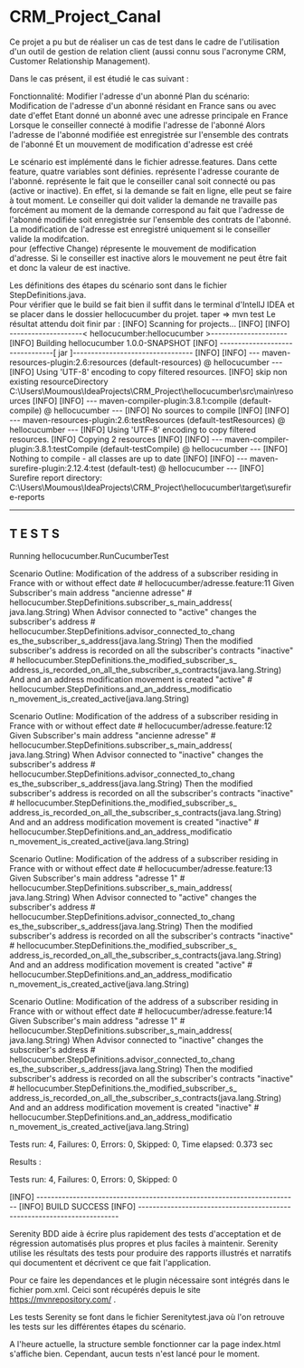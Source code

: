 # CRM_Project_Canal

Ce projet a pu but de réaliser un cas de test dans le cadre de l'utilisation d'un outil de gestion de relation client (aussi connu sous l'acronyme CRM, Customer Relationship Management). 

Dans le cas présent, il est étudié le cas suivant :

Fonctionnalité: Modifier l'adresse d'un abonné
Plan du scénario: Modification de l'adresse d'un abonné résidant en France sans ou avec date d'effet
Etant donné un abonné avec une adresse principale <active> en France
Lorsque le conseiller connecté à <canal> modifie l'adresse de l'abonné
Alors l'adresse de l'abonné modifiée est enregistrée sur l'ensemble des contrats de l'abonné Et un mouvement de modification d'adresse est créé 



Le scénario est implémenté dans le fichier adresse.features.
Dans cette feature, quatre variables sont définies. 
<active> représente l'adresse courante de l'abonné. 
<canal> représente le fait que le conseiller canal soit connecté ou pas (active or inactive). En effet, si la demande se fait en ligne, elle peut se faire à tout moment. Le conseiller qui doit valider la demande ne travaille pas forcément au moment de la demande 
<FACE> correspond au fait que l'adresse de l'abonné modifiée soit enregistrée sur l'ensemble des contrats de l'abonné. La modification de l'adresse est enregistré uniquement si le conseiller valide la modifcation.  
<EC> pour (effective Change) répresente le mouvement de modification d'adresse. Si le conseiller est inactive alors le mouvement ne peut être fait et donc la valeur de <EC> est inactive.  
  


Les définitions des étapes du scénario sont dans le fichier StepDefinitions.java.  
Pour vérifier que le build se fait bien il suffit dans le terminal d'IntellJ IDEA et se placer dans le dossier hellocucumber du projet. 
taper => mvn test 
Le résultat attendu doit finir par :
[INFO] Scanning for projects...
[INFO]
[INFO] --------------------< hellocucumber:hellocucumber >---------------------
[INFO] Building hellocucumber 1.0.0-SNAPSHOT
[INFO] --------------------------------[ jar ]---------------------------------
[INFO]
[INFO] --- maven-resources-plugin:2.6:resources (default-resources) @ hellocucumber ---
[INFO] Using 'UTF-8' encoding to copy filtered resources.
[INFO] skip non existing resourceDirectory C:\Users\Moumous\IdeaProjects\CRM_Project\hellocucumber\src\main\resources
[INFO]
[INFO] --- maven-compiler-plugin:3.8.1:compile (default-compile) @ hellocucumber ---
[INFO] No sources to compile
[INFO]
[INFO] --- maven-resources-plugin:2.6:testResources (default-testResources) @ hellocucumber ---
[INFO] Using 'UTF-8' encoding to copy filtered resources.
[INFO] Copying 2 resources
[INFO]
[INFO] --- maven-compiler-plugin:3.8.1:testCompile (default-testCompile) @ hellocucumber ---
[INFO] Nothing to compile - all classes are up to date
[INFO]
[INFO] --- maven-surefire-plugin:2.12.4:test (default-test) @ hellocucumber ---
[INFO] Surefire report directory: C:\Users\Moumous\IdeaProjects\CRM_Project\hellocucumber\target\surefire-reports

-------------------------------------------------------
 T E S T S
-------------------------------------------------------
Running hellocucumber.RunCucumberTest

Scenario Outline: Modification of the address of a subscriber residing in France with or without effect date # hellocucumber/adresse.feature:11
  Given Subscriber's main address "ancienne adresse"                                                         # hellocucumber.StepDefinitions.subscriber_s_main_address(
java.lang.String)
  When Advisor connected to "active" changes the subscriber's address                                        # hellocucumber.StepDefinitions.advisor_connected_to_chang
es_the_subscriber_s_address(java.lang.String)
  Then the modified subscriber's address is recorded on all the subscriber's contracts "inactive"            # hellocucumber.StepDefinitions.the_modified_subscriber_s_
address_is_recorded_on_all_the_subscriber_s_contracts(java.lang.String)
  And and an address modification movement is created "active"                                               # hellocucumber.StepDefinitions.and_an_address_modificatio
n_movement_is_created_active(java.lang.String)

Scenario Outline: Modification of the address of a subscriber residing in France with or without effect date # hellocucumber/adresse.feature:12
  Given Subscriber's main address "ancienne adresse"                                                         # hellocucumber.StepDefinitions.subscriber_s_main_address(
java.lang.String)
  When Advisor connected to "inactive" changes the subscriber's address                                      # hellocucumber.StepDefinitions.advisor_connected_to_chang
es_the_subscriber_s_address(java.lang.String)
  Then the modified subscriber's address is recorded on all the subscriber's contracts "inactive"            # hellocucumber.StepDefinitions.the_modified_subscriber_s_
address_is_recorded_on_all_the_subscriber_s_contracts(java.lang.String)
  And and an address modification movement is created "inactive"                                             # hellocucumber.StepDefinitions.and_an_address_modificatio
n_movement_is_created_active(java.lang.String)

Scenario Outline: Modification of the address of a subscriber residing in France with or without effect date # hellocucumber/adresse.feature:13
  Given Subscriber's main address "adresse 1"                                                                # hellocucumber.StepDefinitions.subscriber_s_main_address(
java.lang.String)
  When Advisor connected to "active" changes the subscriber's address                                        # hellocucumber.StepDefinitions.advisor_connected_to_chang
es_the_subscriber_s_address(java.lang.String)
  Then the modified subscriber's address is recorded on all the subscriber's contracts "inactive"            # hellocucumber.StepDefinitions.the_modified_subscriber_s_
address_is_recorded_on_all_the_subscriber_s_contracts(java.lang.String)
  And and an address modification movement is created "active"                                               # hellocucumber.StepDefinitions.and_an_address_modificatio
n_movement_is_created_active(java.lang.String)

Scenario Outline: Modification of the address of a subscriber residing in France with or without effect date # hellocucumber/adresse.feature:14
  Given Subscriber's main address "adresse 1"                                                                # hellocucumber.StepDefinitions.subscriber_s_main_address(
java.lang.String)
  When Advisor connected to "inactive" changes the subscriber's address                                      # hellocucumber.StepDefinitions.advisor_connected_to_chang
es_the_subscriber_s_address(java.lang.String)
  Then the modified subscriber's address is recorded on all the subscriber's contracts "inactive"            # hellocucumber.StepDefinitions.the_modified_subscriber_s_
address_is_recorded_on_all_the_subscriber_s_contracts(java.lang.String)
  And and an address modification movement is created "inactive"                                             # hellocucumber.StepDefinitions.and_an_address_modificatio
n_movement_is_created_active(java.lang.String)


Tests run: 4, Failures: 0, Errors: 0, Skipped: 0, Time elapsed: 0.373 sec

Results :

Tests run: 4, Failures: 0, Errors: 0, Skipped: 0

[INFO] ------------------------------------------------------------------------
[INFO] BUILD SUCCESS
[INFO] ------------------------------------------------------------------------

Serenity BDD aide à écrire plus rapidement des tests d'acceptation et de régression automatisés plus propres et plus faciles à maintenir.
Serenity utilise les résultats des tests pour produire des rapports illustrés et narratifs qui documentent et décrivent ce que fait l'application.

Pour ce faire les dependances et le plugin nécessaire sont intégrés dans le fichier pom.xml. Ceici sont récupérés depuis le site https://mvnrepository.com/ . 

Les tests Serenity se font dans le fichier Serenitytest.java où l'on retrouve les tests sur les différentes étapes du scénario. 

A l'heure actuelle, la structure semble fonctionner car la page index.html s'affiche bien. Cependant, aucun tests n'est lancé pour le moment. 
